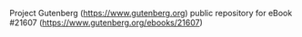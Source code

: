 Project Gutenberg (https://www.gutenberg.org) public repository for eBook #21607 (https://www.gutenberg.org/ebooks/21607)
